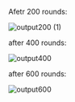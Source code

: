 Afetr 200 rounds:

![output200 (1)](https://github.com/user-attachments/assets/0170e7fa-6b9f-4e9a-a4ab-5f80ae211e25)

after 400 rounds:

![output400](https://github.com/user-attachments/assets/601fd27f-5cc0-4e4c-9172-9808b777ae6e)

after 600 rounds:

![output600](https://github.com/user-attachments/assets/246e1a64-800f-48f5-bec7-5dc8e56ba953)
